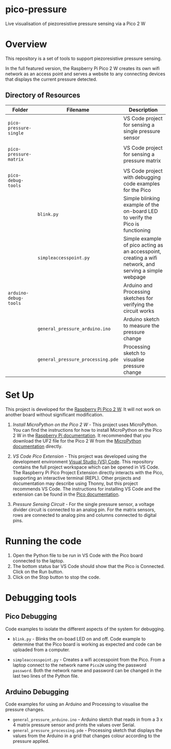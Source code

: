 # pico-pressure
Live visualisation of piezoresistive pressure sensing via a Pico 2 W

# Overview
This repository is a set of tools to support piezoresistive pressure sensing. 

In the full featured version, the Raspberry Pi Pico 2 W creates its own wifi network as an access point and serves a website to any connecting devices that displays the current pressure detected.


## Directory of Resources
| Folder | Filename | Description |
| ----------- | - |----------- |
| `pico-pressure-single` |  | VS Code project for sensing a single pressure sensor |
|                      | | |
| `pico-pressure-matrix` |  | VS Code project for sensing a pressure matrix |
|                      | | |
| `pico-debug-tools` |  | VS Code project with debugging code examples for the Pico |
|    | `blink.py` | Simple blinking example of the on-board LED to verify the Pico is functioning |
|    | `simpleaccesspoint.py` | Simple example of pico acting as an accesspoint, creating a wifi network, and serving a simple webpage |
| `arduino-debug-tools` | | Arduino and Processing sketches for verifying the circuit works |
|    | `general_pressure_arduino.ino` | Arduino sketch to measure the pressure change |
|    | `general_pressure_processing.pde` | Processing sketch to visualise pressure change |

# Set Up
This project is developed for the [Raspberry Pi Pico 2 W](https://www.raspberrypi.com/products/raspberry-pi-pico-2/). It will not work on another board without significant modification.

1. *Install MicroPython on the Pico 2 W -* This project uses MicroPython. You can find the instructions for how to install MicroPython on the Pico 2 W in the [Raspberry Pi documentation](https://www.raspberrypi.com/documentation/microcontrollers/micropython.html#what-is-micropython). It recommended that you download the UF2 file for the Pico 2 W from the [MicroPython documentation](https://micropython.org/download/RPI_PICO2_W/) directly.

2. *VS Code Pico Extension -* This project was developed using the development environment [Visual Studio (VS) Code](https://visualstudio.microsoft.com/). This repository contains the full project workspace which can be opened in VS Code. The Raspberry Pi Pico Project Extension directly interacts with the Pico, supporting an interactive terminal (REPL). Other projects and documentation may describe using Thonny, but this project recommends VS Code. The instructions for installing VS Code and the extension can be found in the [Pico documentation](https://datasheets.raspberrypi.com/pico/getting-started-with-pico.pdf).

3. *Pressure Sensing Circuit -* For the single pressure sensor, a voltage divider circuit is connected to an analog pin. For the matrix sensors, rows are connected to analog pins and columns connected to digital pins.

# Running the code
1. Open the Python file to be run in VS Code with the Pico board connected to the laptop. 
2. The bottom status bar VS Code should show that the Pico is Connected. Click on the Run button.
3. Click on the Stop button to stop the code.


# Debugging tools
## Pico Debugging
Code examples to isolate the different aspects of the system for debugging.
* `blink.py` - Blinks the on-boad LED on and off. Code example to determine that the Pico board is working as expected and code can be uploaded from a computer.

* `simpleaccesspoint.py` - Creates a wifi accesspoint from the Pico. From a laptop connect to the network name `Pico2W` using the password `password`. Both the network name and password can be changed in the last two lines of the Python file.

## Arduino Debugging
Code examples for using an Arduino and Processing to visualise the pressure changes.
* `general_pressure_arduino.ino` - Arduino sketch that reads in from a 3 x 4 matrix pressure sensor and prints the values over Serial.
* `general_pressure_processing.pde` - Processing sketch that displays the values from the Arduino in a grid that changes colour according to the pressure applied.
